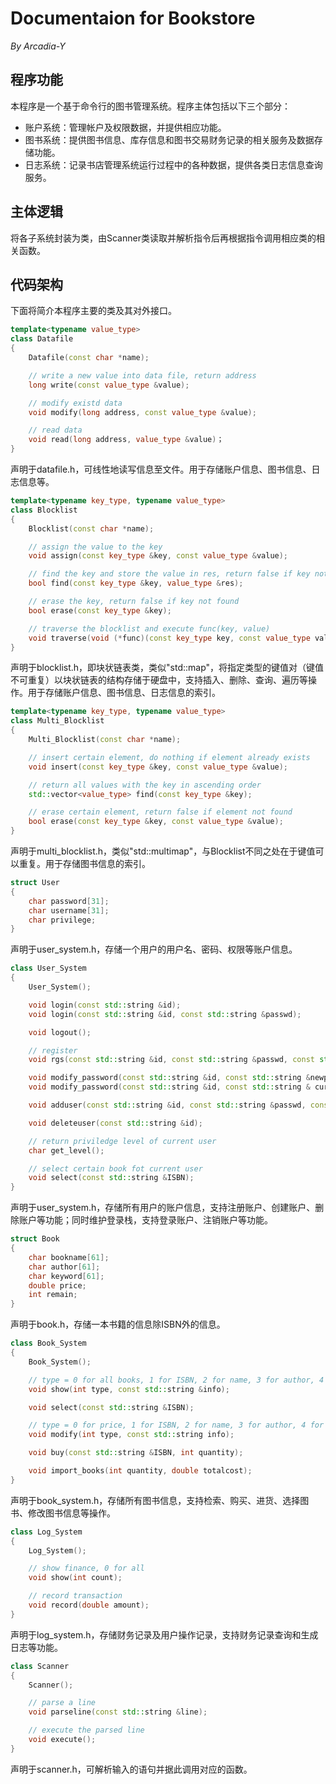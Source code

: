 # Documentaion for Bookstore
_By Arcadia-Y_

## 程序功能
本程序是一个基于命令行的图书管理系统。程序主体包括以下三个部分：
- 账户系统：管理帐户及权限数据，并提供相应功能。
- 图书系统：提供图书信息、库存信息和图书交易财务记录的相关服务及数据存储功能。
- 日志系统：记录书店管理系统运行过程中的各种数据，提供各类日志信息查询服务。
  
## 主体逻辑
将各子系统封装为类，由Scanner类读取并解析指令后再根据指令调用相应类的相关函数。

## 代码架构
下面将简介本程序主要的类及其对外接口。

```cpp
template<typename value_type>
class Datafile
{
    Datafile(const char *name);

    // write a new value into data file, return address
    long write(const value_type &value);

    // modify existd data
    void modify(long address, const value_type &value);

    // read data
    void read(long address, value_type &value)；
}
```
声明于datafile.h，可线性地读写信息至文件。用于存储账户信息、图书信息、日志信息等。

```cpp
template<typename key_type, typename value_type>
class Blocklist
{
    Blocklist(const char *name);

    // assign the value to the key
    void assign(const key_type &key, const value_type &value);

    // find the key and store the value in res, return false if key not found
    bool find(const key_type &key, value_type &res);

    // erase the key, return false if key not found
    bool erase(const key_type &key);

    // traverse the blocklist and execute func(key, value) 
    void traverse(void (*func)(const key_type key, const value_type value));
}
```
声明于blocklist.h，即块状链表类，类似"std::map"，将指定类型的键值对（键值不可重复）以块状链表的结构存储于硬盘中，支持插入、删除、查询、遍历等操作。用于存储账户信息、图书信息、日志信息的索引。

```cpp
template<typename key_type, typename value_type>
class Multi_Blocklist
{
    Multi_Blocklist(const char *name);

    // insert certain element, do nothing if element already exists
    void insert(const key_type &key, const value_type &value);

    // return all values with the key in ascending order
    std::vector<value_type> find(const key_type &key);

    // erase certain element, return false if element not found
    bool erase(const key_type &key, const value_type &value);
}
```
声明于multi_blocklist.h，类似"std::multimap"，与Blocklist不同之处在于键值可以重复。用于存储图书信息的索引。

```cpp
struct User
{
    char password[31];
    char username[31];
    char privilege;
}
```
声明于user_system.h，存储一个用户的用户名、密码、权限等账户信息。

```cpp
class User_System
{
    User_System();

    void login(const std::string &id);
    void login(const std::string &id, const std::string &passwd);

    void logout();

    // register
    void rgs(const std::string &id, const std::string &passwd, const std::string &username);

    void modify_password(const std::string &id, const std::string &newpasswd);
    void modify_password(const std::string &id, const std::string & curpass, const std::string &newpass);

    void adduser(const std::string &id, const std::string &passwd, const std::string priv, const std::string &username);

    void deleteuser(const std::string &id);

    // return priviledge level of current user
    char get_level(); 

    // select certain book fot current user
    void select(const std::string &ISBN);
}
```
声明于user_system.h，存储所有用户的账户信息，支持注册账户、创建账户、删除账户等功能；同时维护登录栈，支持登录账户、注销账户等功能。

```cpp
struct Book
{
    char bookname[61];
    char author[61];
    char keyword[61];
    double price;
    int remain;
}
```
声明于book.h，存储一本书籍的信息除ISBN外的信息。

```cpp
class Book_System
{ 
    Book_System();

    // type = 0 for all books, 1 for ISBN, 2 for name, 3 for author, 4 for keyword
    void show(int type, const std::string &info);

    void select(const std::string &ISBN);

    // type = 0 for price, 1 for ISBN, 2 for name, 3 for author, 4 for keyword
    void modify(int type, const std::string info);

    void buy(const std::string &ISBN, int quantity);

    void import_books(int quantity, double totalcost);
}
```
声明于book_system.h，存储所有图书信息，支持检索、购买、进货、选择图书、修改图书信息等操作。

```cpp
class Log_System
{
    Log_System();

    // show finance, 0 for all
    void show(int count);

    // record transaction
    void record(double amount);
}
```
声明于log_system.h，存储财务记录及用户操作记录，支持财务记录查询和生成日志等功能。

```cpp
class Scanner
{
    Scanner();

    // parse a line
    void parseline(const std::string &line);

    // execute the parsed line
    void execute();
}
```
声明于scanner.h，可解析输入的语句并据此调用对应的函数。